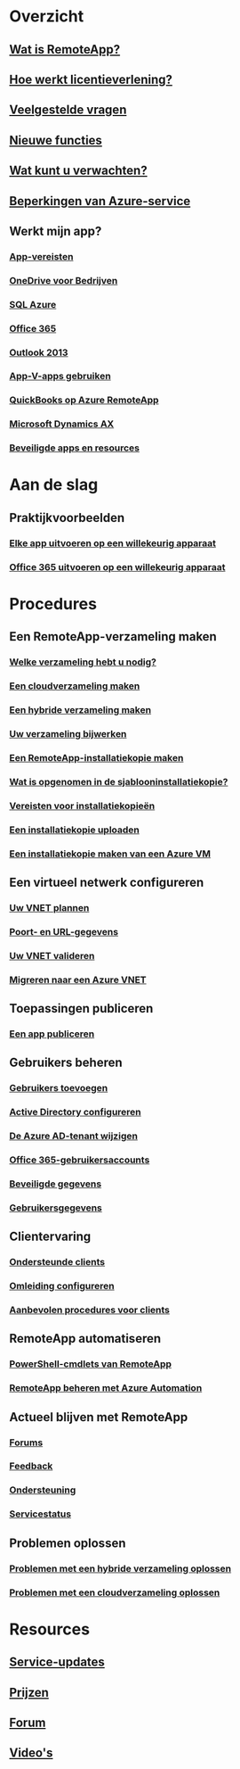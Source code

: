 # Overzicht
## [Wat is RemoteApp?](remoteapp-whatis.md)
## [Hoe werkt licentieverlening?](remoteapp-licensing.md)
## [Veelgestelde vragen](remoteapp-faq.md)
## [Nieuwe functies](remoteapp-whatsnew.md)
## [Wat kunt u verwachten?](remoteapp-roadmap.md)
## [Beperkingen van Azure-service](../azure-subscription-service-limits.md)
## Werkt mijn app?
### [App-vereisten](remoteapp-appreqs.md)
### [OneDrive voor Bedrijven](remoteapp-onedrive.md)
### [SQL Azure](remoteapp-sql.md)
### [Office 365](remoteapp-o365.md)
### [Outlook 2013](remoteapp-outlook.md)
### [App-V-apps gebruiken](remoteapp-appv.md)
### [QuickBooks op Azure RemoteApp](remoteapp-quickbooks.md)
### [Microsoft Dynamics AX](https://mbs.microsoft.com/customersource/global/ax/learning/documentation/msdax2012r3azremappprg)
### [Beveiligde apps en resources](remoteapp-secure.md)


# Aan de slag
## Praktijkvoorbeelden
### [Elke app uitvoeren op een willekeurig apparaat](remoteapp-anyapp.md)
### [Office 365 uitvoeren op een willekeurig apparaat](remoteapp-tutorial-o365anywhere.md)

# Procedures

## Een RemoteApp-verzameling maken
### [Welke verzameling hebt u nodig?](remoteapp-collections.md)
### [Een cloudverzameling maken](remoteapp-create-cloud-deployment.md)
### [Een hybride verzameling maken](remoteapp-create-hybrid-deployment.md)
### [Uw verzameling bijwerken](remoteapp-update.md)
### [Een RemoteApp-installatiekopie maken](remoteapp-imageoptions.md)
### [Wat is opgenomen in de sjablooninstallatiekopie?](remoteapp-images.md)
### [Vereisten voor installatiekopieën](remoteapp-imagereqs.md)
### [Een installatiekopie uploaden](remoteapp-uploadimage.md)
### [Een installatiekopie maken van een Azure VM](remoteapp-image-on-azurevm.md)
## Een virtueel netwerk configureren
### [Uw VNET plannen](remoteapp-planvnet.md)
### [Poort- en URL-gegevens](remoteapp-ports.md)
### [Uw VNET valideren](remoteapp-vnet.md)
### [Migreren naar een Azure VNET](remoteapp-migratevnet.md)
## Toepassingen publiceren
### [Een app publiceren](remoteapp-publish.md)
## Gebruikers beheren
### [Gebruikers toevoegen](remoteapp-user.md)
### [Active Directory configureren](remoteapp-ad.md)
### [De Azure AD-tenant wijzigen](remoteapp-changetenant.md)
### [Office 365-gebruikersaccounts](remoteapp-o365user.md)
### [Beveiligde gegevens](remoteapp-secureaccess.md)
### [Gebruikersgegevens](remoteapp-upd.md)
## Clientervaring
### [Ondersteunde clients](remoteapp-clients.md)
### [Omleiding configureren](remoteapp-redirection.md)
### [Aanbevolen procedures voor clients](remoteapp-clientbestpractices.md)
## RemoteApp automatiseren
### [PowerShell-cmdlets van RemoteApp](remoteapp-tutorial-arawithpowershell.md)
### [RemoteApp beheren met Azure Automation](automation-manage-remote-app.md)
## Actueel blijven met RemoteApp
### [Forums](http://feedback.azure.com/forums/247748-azure-remoteapp)
### [Feedback](http://feedback.azure.com/forums/247748-azure-remoteapp)
### [Ondersteuning](https://azure.microsoft.com/support/plans/)
### [Servicestatus](https://azure.microsoft.com/status/)
## Problemen oplossen
### [Problemen met een hybride verzameling oplossen](remoteapp-hybridtrouble.md)
### [Problemen met een cloudverzameling oplossen](remoteapp-cloudtrouble.md)

# Resources
## [Service-updates](https://azure.microsoft.com/updates/?product=remoteapp)
## [Prijzen](https://azure.microsoft.com/pricing/details/remoteapp/)
## [Forum](https://social.msdn.microsoft.com/Forums/home?forum=AzureRemoteApp)
## [Video's](https://azure.microsoft.com/documentation/videos/index/?services=remoteapp)


<!--HONumber=Nov16_HO2-->


